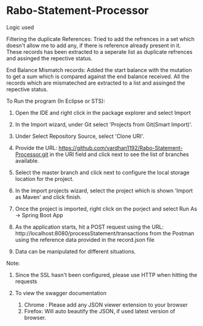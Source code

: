 # Rabo-Statement-Processor

Logic used

Filtering the duplicate References: Tried to add the refrences in a set which doesn't allow me to add any, if there is reference already present in it. These records has been extracted to a seperate list as duplicate refrences and assinged the repective status.

End Balance Mismatch records: Added the start balance with the mutation to get a sum which is compared against the end balance received. All the records which are mismateched are extracted to a list and assinged the repective status.


To Run the program (In Eclipse or STS):

1. Open the IDE and right click in the package explorer and select Import

2. In the Import wizard, under Git select 'Projects from Git(Smart Import)'.

3. Under Select Repository Source, select 'Clone URI'.

4. Provide the URL: https://github.com/vardhan1192/Rabo-Statement-Processor.git in the URI field and click next to see the list of branches available.

5. Select the master branch and click next to configure the local storage location for the project.

6. In the import projects wizard, select the project which is shown 'Import as Maven' and click finish.

7. Once the project is imported, right click on the porject and select Run As -> Spring Boot App

8. As the application starts, hit a POST request using the URL: http://localhost:8080/processStatement/transactions from the Postman using the reference data provided in the record.json file

9. Data can be manipulated for different situations.


Note:

1. Since the SSL hasn't been configured, please use HTTP when hitting the requests

2. To view the swagger documentation
   1. Chrome : Please add any JSON viewer extension to your browser
   2. Firefox: Will auto beautify the JSON, if used latest version of browser.




